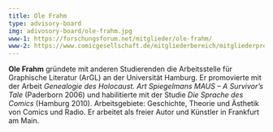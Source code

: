 ```yaml
---
title: Ole Frahm
type: advisory-board
img: adivosory-board/ole-frahm.jpg
www-1: https://forschungsforum.net/mitglieder/ole-frahm/
www-2: https://www.comicgesellschaft.de/mitgliederbereich/mitgliederprofile/olefrahm/
---
```


**Ole Frahm** gründete mit anderen Studierenden die Arbeitsstelle für Graphische Literatur (ArGL) an der Universität Hamburg.
Er promovierte mit der Arbeit _Genealogie des Holocaust. Art Spiegelmans MAUS – A Survivor’s Tale_ (Paderborn 2006) und habilitierte mit der Studie _Die Sprache des Comics_ (Hamburg 2010).
Arbeitsgebiete: Geschichte, Theorie und Ästhetik von Comics und Radio. Er arbeitet als freier Autor und Künstler in Frankfurt am Main.
